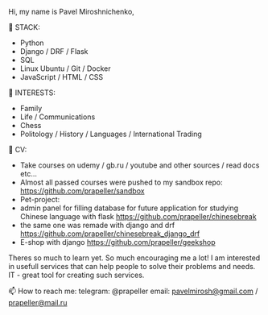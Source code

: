 Hi, my name is Pavel Miroshnichenko,

🔧 STACK:

- Python
- Django / DRF / Flask
- SQL
- Linux Ubuntu / Git / Docker
- JavaScript / HTML / CSS

🍹 INTERESTS:

- Family
- Life / Communications
- Chess
- Politology / History / Languages / International Trading


🌱 CV:

- Take courses on udemy / gb.ru / youtube and other sources / read docs etc... 
- Almost all passed courses were pushed to my sandbox repo: https://github.com/prapeller/sandbox
- Pet-project:
- admin panel for filling database for future application for studying Chinese language with flask https://github.com/prapeller/chinesebreak
- the same one was remade with django and drf https://github.com/prapeller/chinesebreak_django_drf
- E-shop with django https://github.com/prapeller/geekshop

Theres so much to learn yet. So much encouraging me a lot! I am interested in usefull services that can help people to solve their problems and needs. 
IT - great tool for creating such services.

📫 How to reach me: 
telegram: @prapeller
email: pavelmirosh@gmail.com / prapeller@mail.ru
